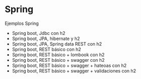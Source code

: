 # Spring
 Ejemplos Spring
 
  - Spring boot, Jdbc con h2
  - Spring boot, JPA, hibernate y h2
  - Spring boot, JPA, Spring data REST con h2
  - Spring boot, REST básico con h2
  - Spring boot, REST básico + lombook con h2
  - Spring boot, REST básico + swagger con h2
  - Spring boot, REST básico + swagger + hateoas con h2
  - Spring boot, REST básico + swagger + validaciones con h2
